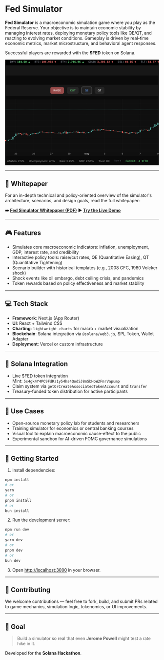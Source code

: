 # Fed Simulator

**Fed Simulator** is a macroeconomic simulation game where you play as the Federal Reserve. Your objective is to maintain economic stability by managing interest rates, deploying monetary policy tools like QE/QT, and reacting to evolving market conditions. Gameplay is driven by real-time economic metrics, market microstructure, and behavioral agent responses.

Successful players are rewarded with the **$FED** token on Solana.

![Fed Simulator gameplay](./public/screenshot.png)

---

## 📄 Whitepaper

For an in-depth technical and policy-oriented overview of the simulator's architecture, scenarios, and design goals, read the full whitepaper:

**➡️ [Fed Simulator Whitepaper (PDF)](https://drive.google.com/file/d/1wzDnJX8LOgdlV30sYnh4GsXlQOwQcdn2/view?usp=sharing)**
**▶️ [Try the Live Demo](https://www.thefedsimulator.com/)**


---

## 🎮 Features

- Simulates core macroeconomic indicators: inflation, unemployment, GDP, interest rate, and credibility
- Interactive policy tools: raise/cut rates, QE (Quantitative Easing), QT (Quantitative Tightening)
- Scenario builder with historical templates (e.g., 2008 GFC, 1980 Volcker shock)
- Shock events like oil embargo, debt ceiling crisis, and pandemics
- Token rewards based on policy effectiveness and market stability

---

## 💻 Tech Stack

- **Framework**: Next.js (App Router)
- **UI**: React + Tailwind CSS
- **Charting**: `lightweight-charts` for macro + market visualization
- **Blockchain**: Solana integration via `@solana/web3.js`, SPL Token, Wallet Adapter
- **Deployment**: Vercel or custom infrastructure

---

## 🔗 Solana Integration

- Live $FED token integration  
  Mint: `5s4gk4Y4PC9FdRz1y54hs4Qod5J8mSbHoW2FmrVapump`
- Claim system via `getOrCreateAssociatedTokenAccount` and `transfer`
- Treasury-funded token distribution for active participants

---

## 🧠 Use Cases

- Open-source monetary policy lab for students and researchers
- Training simulator for economics or central banking courses
- Visual tool to explain macroeconomic cause-effect to the public
- Experimental sandbox for AI-driven FOMC governance simulations

---

## 🚀 Getting Started

1. Install dependencies:
```bash
npm install
# or
yarn
# or
pnpm install
# or
bun install
```

2. Run the development server:
```bash
npm run dev
# or
yarn dev
# or
pnpm dev
# or
bun dev
```

3. Open [http://localhost:3000](http://localhost:3000) in your browser.

---

## 🤝 Contributing

We welcome contributions — feel free to fork, build, and submit PRs related to game mechanics, simulation logic, tokenomics, or UI improvements.

---

## 🏁 Goal

> Build a simulator so real that even **Jerome Powell** might test a rate hike in it.

Developed for the **Solana Hackathon**.

